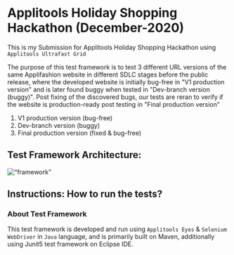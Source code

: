 # Applitools Holiday Shopping Hackathon (December-2020)

This is my Submission for Applitools Holiday Shopping Hackathon using `Applitools Ultrafast Grid`

The purpose of this test framework is to test 3 different URL versions of the same Applifashion website in different SDLC stages before the public release, where the developed website is initially bug-free in "V1 production version" and is later found buggy when tested in "Dev-branch version (buggy)". Post fixing of the discovered bugs, our tests are reran to verify if the website is production-ready post testing in "Final production version"
 1. V1 production version (bug-free)
 2. Dev-branch version (buggy)
 3. Final production version (fixed & bug-free)

## Test Framework Architecture:

<img title=“diagram” alt=“framework” src="https://github.com/suparna-khamaru/ApplitoolsHolidayShoppingHackathonDec2020/blob/main/images/architecture.png" />

## Instructions: How to run the tests?

### About Test Framework
This test framework is developed and run using `Applitools Eyes` & `Selenium WebDriver` in `Java` language, and is primarily built on Maven, additionally using Junit5 test framework on Eclipse IDE.

